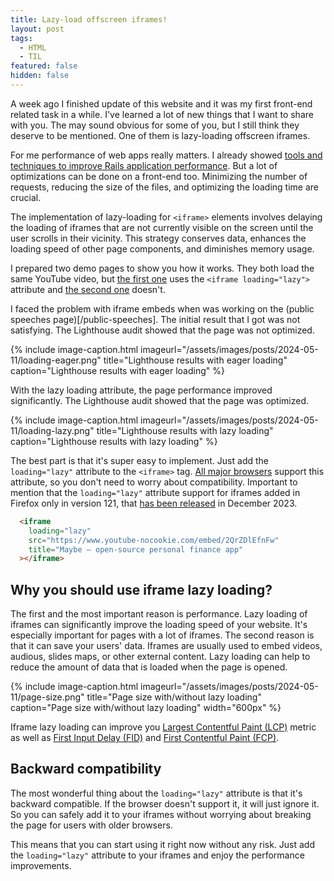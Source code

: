 ```yaml
---
title: Lazy-load offscreen iframes!
layout: post
tags:
  - HTML
  - TIL
featured: false
hidden: false
---
```


A week ago I finished update of this website and it was my first front-end related task in a while. I've learned a lot of new things that I want to share with you. The may sound obvious for some of you, but I still think they deserve to be mentioned. One of them is lazy-loading offscreen iframes.

<!--more-->

For me performance of web apps really matters. I already showed [tools and techniques to improve Rails application performance](https://igor.works/blog/18-tools-and-techniques-to-improve-rails-application-performance). But a lot of optimizations can be done on a front-end too. Minimizing the number of requests, reducing the size of the files, and optimizing the loading time are crucial.

The implementation of lazy-loading for `<iframe>` elements involves delaying the loading of iframes that are not currently visible on the screen until the user scrolls in their vicinity. This strategy conserves data, enhances the loading speed of other page components, and diminishes memory usage.

I prepared two demo pages to show you how it works. They both load the same YouTube video, but [the first one](/demos/iframe-loading-lazy) uses the `<iframe loading="lazy">` attribute and [the second one](/demos/iframe-loading-eager) doesn't.

I faced the problem with iframe embeds when was working on the (public speeches page)[/public-speeches]. The initial result that I got was not satisfying. The Lighthouse audit showed that the page was not optimized.

{% include image-caption.html imageurl="/assets/images/posts/2024-05-11/loading-eager.png" title="Lighthouse results with eager loading" caption="Lighthouse results with eager loading" %}

With the lazy loading attribute, the page performance improved significantly. The Lighthouse audit showed that the page was optimized.

{% include image-caption.html imageurl="/assets/images/posts/2024-05-11/loading-lazy.png" title="Lighthouse results with lazy loading" caption="Lighthouse results with lazy loading" %}

The best part is that it's super easy to implement. Just add the `loading="lazy"` attribute to the `<iframe>` tag. [All major browsers](https://caniuse.com/loading-lazy-attr) support this attribute, so you don't need to worry about compatibility. Important to mention that the `loading="lazy"` attribute support for iframes added in Firefox only in version 121, that [has been released](https://www.mozilla.org/en-US/firefox/121.0/releasenotes/) in December 2023.

``` html
  <iframe
    loading="lazy"
    src="https://www.youtube-nocookie.com/embed/2QrZDlEfnFw"
    title="Maybe – open-source personal finance app"
  ></iframe>
```

## Why you should use iframe lazy loading?

The first and the most important reason is performance. Lazy loading of iframes can significantly improve the loading speed of your website. It's especially important for pages with a lot of iframes. The second reason is that it can save your users' data. Iframes are usually used to embed videos, audious, slides maps, or other external content. Lazy loading can help to reduce the amount of data that is loaded when the page is opened.

{% include image-caption.html imageurl="/assets/images/posts/2024-05-11/page-size.png" title="Page size with/without lazy loading" caption="Page size with/without lazy loading" width="600px" %}

Iframe lazy loading can improve you [Largest Contentful Paint (LCP)](https://web.dev/articles/lcp) metric as well as [First Input Delay (FID)](https://web.dev/articles/fid) and [First Contentful Paint (FCP)](https://web.dev/articles/fcp).

## Backward compatibility

The most wonderful thing about the `loading="lazy"` attribute is that it's backward compatible. If the browser doesn't support it, it will just ignore it. So you can safely add it to your iframes without worrying about breaking the page for users with older browsers.

This means that you can start using it right now without any risk. Just add the `loading="lazy"` attribute to your iframes and enjoy the performance improvements.